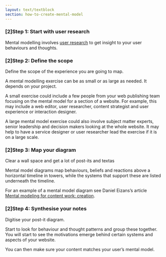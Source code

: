 ```yaml
---
layout: text/textblock
section: how-to-create-mental-model
---
```

### [2]Step 1: Start with user research
Mental modelling involves [user research](/user-research) to get insight to your user behaviours and thoughts.

### [2]Step 2: Define the scope
Define the scope of the experience you are going to map.

A mental modelling exercise can be as small or as large as needed. It depends on your project.

A small exercise could include a few people from your web publishing team focusing on the mental model for a section of a website. For example, this may include a web editor, user researcher, content strategist and user experience or interaction designer.

A large mental model exercise could also involve subject matter experts, senior leadership and decision makers looking at the whole website. It may help to have a service designer or user researcher lead the exercise if it is on a large scale.

### [2]Step 3: Map your diagram

Clear a wall space and get a lot of post-its and textas

Mental model diagrams map behaviours, beliefs and reactions above a horizontal timeline in towers, while the systems that support these are listed underneath the timeline.

For an example of a mental model diagram see Daniel Eizans’s article [Mental modeling for content work: creation](http://danieleizans.com/2012/03/mental-modeling-for-content-work-creation/).

### [2]Step 4: Synthesise your notes
Digitise your post-it diagram.

Start to look for behaviour and thought patterns and group these together. You will start to see the motivations emerge behind certain systems and aspects of your website.

You can then make sure your content matches your user’s mental model.

